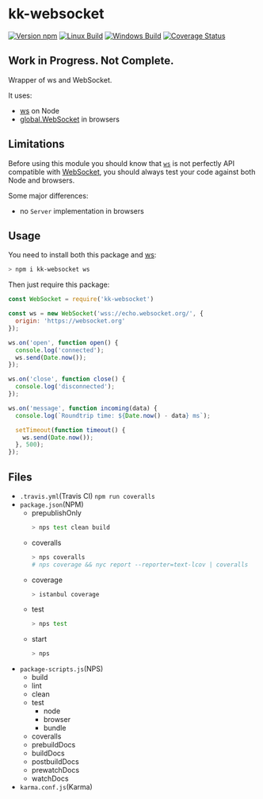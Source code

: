 # kk-websocket

[![Version npm](https://img.shields.io/npm/v/kk-websocket.svg)](https://www.npmjs.com/package/kk-websocket)
[![Linux Build](https://img.shields.io/travis/maxyh/kk-websocket/master.svg)](https://travis-ci.org/maxyh/kk-websocket)
[![Windows Build](https://ci.appveyor.com/api/projects/status/github/maxyh/kk-websocket?branch=master&svg=true)](https://ci.appveyor.com/project/maxyh/kk-websocket)
[![Coverage Status](https://coveralls.io/repos/github/maxyh/kk-websocket/badge.svg?branch=master)](https://coveralls.io/github/maxyh/kk-websocket?branch=master)

## ______Work in Progress. Not Complete.______

Wrapper of ws and WebSocket.

It uses:

- [ws](https://github.com/websockets/ws) on Node
- [global.WebSocket](https://developer.mozilla.org/en-US/docs/Web/API/WebSocket)
  in browsers

## Limitations

Before using this module you should know that
[`ws`](https://github.com/websockets/ws/blob/master/doc/ws.md#class-websocket)
is not perfectly API compatible with
[WebSocket](https://developer.mozilla.org/en-US/docs/Web/API/WebSocket),
you should always test your code against both Node and browsers.

Some major differences:

- no `Server` implementation in browsers

## Usage

You need to install both this package and [ws](https://github.com/websockets/ws):

```bash
> npm i kk-websocket ws
```

Then just require this package:

```js
const WebSocket = require('kk-websocket')

const ws = new WebSocket('wss://echo.websocket.org/', {
  origin: 'https://websocket.org'
});

ws.on('open', function open() {
  console.log('connected');
  ws.send(Date.now());
});

ws.on('close', function close() {
  console.log('disconnected');
});

ws.on('message', function incoming(data) {
  console.log(`Roundtrip time: ${Date.now() - data} ms`);

  setTimeout(function timeout() {
    ws.send(Date.now());
  }, 500);
});
```

## Files

- `.travis.yml`(Travis CI)
  `npm run coveralls`
- `package.json`(NPM)
  - prepublishOnly
    ```bash
    > nps test clean build
    ```
  - coveralls
    ```bash
    > nps coveralls
    # nps coverage && nyc report --reporter=text-lcov | coveralls
    ```
  - coverage
    ```bash
    > istanbul coverage
    ```
  - test
    ```bash
    > nps test
    ```
  - start
    ```bash
    > nps
    ```
- `package-scripts.js`(NPS)
  - build
  - lint
  - clean
  - test
    - node
    - browser
    - bundle
  - coveralls
  - prebuildDocs
  - buildDocs
  - postbuildDocs
  - prewatchDocs
  - watchDocs
- `karma.conf.js`(Karma)
